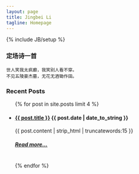 ```yaml
---
layout: page
title: Jingbei Li
tagline: Homepage
---
```

{% include JB/setup %}

### 定场诗一首

	世人笑我太疯癫，我笑别人看不穿。
	不见五陵豪杰墓，无花无酒锄作田。

### Recent Posts

<ul >
    {% for post in site.posts limit 4 %}
    <li>
    	<h4>
    		<a href="{{ BASE_PATH }}{{ post.url }}">{{ post.title }}</a>
    		{{ post.date | date_to_string }}
    	</h4>
    </li>
        {{ post.content | strip_html | truncatewords:15 }}<br>
    	<h5>
            <a href="{{ post.url }}">Read more...</a><br><br>
	</h5>
    {% endfor %}
</ul>

